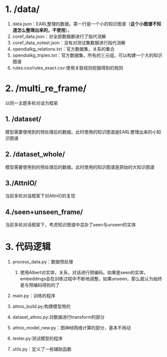 # 1. /data/
1. data.json：EARL整理的数据。第一行是一个小的知识图谱（**这个小图谱不知道怎么整理出来的，不使用**）。
2. coref_data.json：对全部数据都进行了指代消解
3. coref_data_notest.json：没有对测试集数据进行指代消解
4. opendialkg_relations.txt：官方数据集，关系的集合
5. opendialkg_triples.txt：官方数据集，所有的三元组，可以构建一个大的知识图谱
6. rules.csv/rules_exact.csv:使用关联规则挖掘得到的规则


# 2. /multi_re_frame/
以同一主题多轮对话为框架
## 1. /dataset/
模型需要使用到的预处理后的数据。此时使用的知识图谱是EARL整理出来的小知识图谱
## 2. /dataset_whole/
模型需要使用到的预处理后的数据。此时使用的知识图谱是原始的大知识图谱
## 3./AttnIO/
当前多轮对话框架下对AttnIO的复现
## 4./seen+unseen_frame/
当前多轮对话框架下，考虑知识图谱中混杂了seen与unseen的实体

# 3. 代码逻辑
1. process_data.py：数据预处理
    1. 使用Albert对实体，关系，对话进行预编码。如果是seen的实体，embeddings会在训练过程中不断地调整。如果unseen，那么就认为始终是与预编码得到的了

2. main.py：训练的程序
3. attnio_build.py:构建模型用的
4. dataset_attnio.py:对数据进行transform的部分
4. attnio_model_new.py：图神经网络计算的部分，基本不用动
5. tester.py:测试模型的程序
6. utils.py：定义了一些辅助函数